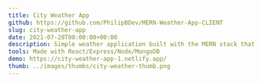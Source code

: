 ```yaml
---
title: City Weather App
github: https://github.com/PhilipBDev/MERN-Weather-App-CLIENT
slug: city-weather-app
date: 2021-07-28T00:00:00+00:00
description: Simple weather application built with the MERN stack that displays the current weather. Features user authentication to automatically display the weather for your set city.
tools: Made with React/Express/Node/MongoDB
demo: https://city-weather-app-1.netlify.app/
thumb: ../images/thumbs/city-weather-thumb.png
---
```

